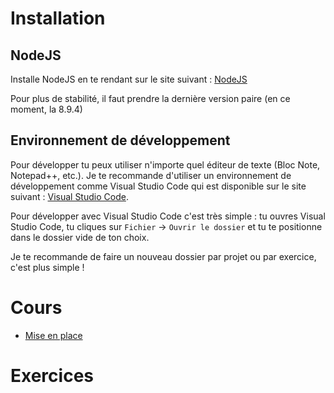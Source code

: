 # Installation

## NodeJS

Installe NodeJS en te rendant sur le site suivant : [NodeJS](https://nodejs.org/en/)

Pour plus de stabilité, il faut prendre la dernière version paire (en ce moment, la 8.9.4)

## Environnement de développement

Pour développer tu peux utiliser n'importe quel éditeur de texte (Bloc Note, Notepad++, etc.). Je te recommande d'utiliser un environnement de développement comme Visual Studio Code qui est disponible sur le site suivant : [Visual Studio Code](https://code.visualstudio.com/).

Pour développer avec Visual Studio Code c'est très simple : tu ouvres Visual Studio Code, tu cliques sur `Fichier` -> `Ouvrir le dossier` et tu te positionne dans le dossier vide de ton choix.

Je te recommande de faire un nouveau dossier par projet ou par exercice, c'est plus simple !

# Cours

- [Mise en place](lesson-01/README.md)

# Exercices

